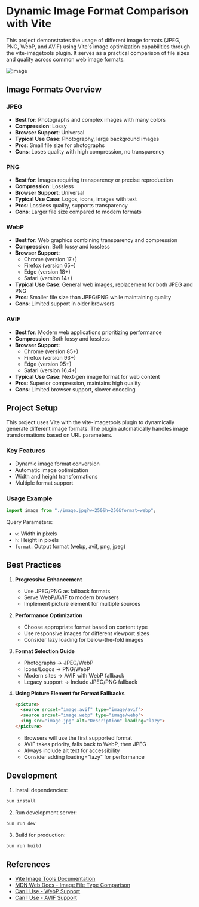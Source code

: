 # Dynamic Image Format Comparison with Vite

This project demonstrates the usage of different image formats (JPEG, PNG, WebP, and AVIF) using Vite's image optimization capabilities through the vite-imagetools plugin. It serves as a practical comparison of file sizes and quality across common web image formats.

![image](https://github.com/user-attachments/assets/7e1df82f-8e27-407c-a9f6-9f76adc1c3c3)

## Image Formats Overview

### JPEG

- **Best for**: Photographs and complex images with many colors
- **Compression**: Lossy
- **Browser Support**: Universal
- **Typical Use Case**: Photography, large background images
- **Pros**: Small file size for photographs
- **Cons**: Loses quality with high compression, no transparency

### PNG

- **Best for**: Images requiring transparency or precise reproduction
- **Compression**: Lossless
- **Browser Support**: Universal
- **Typical Use Case**: Logos, icons, images with text
- **Pros**: Lossless quality, supports transparency
- **Cons**: Larger file size compared to modern formats

### WebP

- **Best for**: Web graphics combining transparency and compression
- **Compression**: Both lossy and lossless
- **Browser Support**:
  - Chrome (version 17+)
  - Firefox (version 65+)
  - Edge (version 18+)
  - Safari (version 14+)
- **Typical Use Case**: General web images, replacement for both JPEG and PNG
- **Pros**: Smaller file size than JPEG/PNG while maintaining quality
- **Cons**: Limited support in older browsers

### AVIF

- **Best for**: Modern web applications prioritizing performance
- **Compression**: Both lossy and lossless
- **Browser Support**:
  - Chrome (version 85+)
  - Firefox (version 93+)
  - Edge (version 95+)
  - Safari (version 16.4+)
- **Typical Use Case**: Next-gen image format for web content
- **Pros**: Superior compression, maintains high quality
- **Cons**: Limited browser support, slower encoding

## Project Setup

This project uses Vite with the vite-imagetools plugin to dynamically generate different image formats. The plugin automatically handles image transformations based on URL parameters.

### Key Features

- Dynamic image format conversion
- Automatic image optimization
- Width and height transformations
- Multiple format support

### Usage Example

```typescript
import image from "./image.jpg?w=250&h=250&format=webp";
```

Query Parameters:

- `w`: Width in pixels
- `h`: Height in pixels
- `format`: Output format (webp, avif, png, jpeg)

## Best Practices

1. **Progressive Enhancement**

   - Use JPEG/PNG as fallback formats
   - Serve WebP/AVIF to modern browsers
   - Implement picture element for multiple sources

2. **Performance Optimization**

   - Choose appropriate format based on content type
   - Use responsive images for different viewport sizes
   - Consider lazy loading for below-the-fold images

3. **Format Selection Guide**
   - Photographs → JPEG/WebP
   - Icons/Logos → PNG/WebP
   - Modern sites → AVIF with WebP fallback
   - Legacy support → Include JPEG/PNG fallback

4. **Using Picture Element for Format Fallbacks**
   ```html
   <picture>
     <source srcset="image.avif" type="image/avif">
     <source srcset="image.webp" type="image/webp">
     <img src="image.jpg" alt="Description" loading="lazy">
   </picture>
   ```
   - Browsers will use the first supported format
   - AVIF takes priority, falls back to WebP, then JPEG
   - Always include alt text for accessibility
   - Consider adding loading="lazy" for performance

## Development

1. Install dependencies:

```bash
bun install
```

2. Run development server:

```bash
bun run dev
```

3. Build for production:

```bash
bun run build
```

## References

- [Vite Image Tools Documentation](https://github.com/JonasKruckenberg/imagetools)
- [MDN Web Docs - Image File Type Comparison](https://developer.mozilla.org/en-US/docs/Web/Media/Formats/Image_types)
- [Can I Use - WebP Support](https://caniuse.com/webp)
- [Can I Use - AVIF Support](https://caniuse.com/avif)
